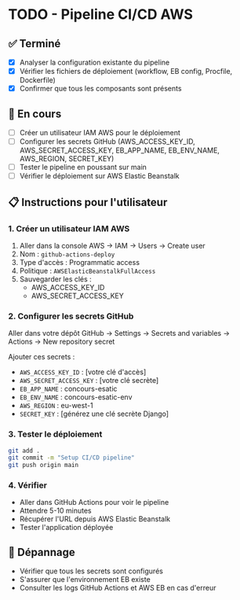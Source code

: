 # TODO - Pipeline CI/CD AWS

## ✅ Terminé
- [x] Analyser la configuration existante du pipeline
- [x] Vérifier les fichiers de déploiement (workflow, EB config, Procfile, Dockerfile)
- [x] Confirmer que tous les composants sont présents

## 🔄 En cours
- [ ] Créer un utilisateur IAM AWS pour le déploiement
- [ ] Configurer les secrets GitHub (AWS_ACCESS_KEY_ID, AWS_SECRET_ACCESS_KEY, EB_APP_NAME, EB_ENV_NAME, AWS_REGION, SECRET_KEY)
- [ ] Tester le pipeline en poussant sur main
- [ ] Vérifier le déploiement sur AWS Elastic Beanstalk

## 📋 Instructions pour l'utilisateur

### 1. Créer un utilisateur IAM AWS
1. Aller dans la console AWS → IAM → Users → Create user
2. Nom : `github-actions-deploy`
3. Type d'accès : Programmatic access
4. Politique : `AWSElasticBeanstalkFullAccess`
5. Sauvegarder les clés :
   - AWS_ACCESS_KEY_ID
   - AWS_SECRET_ACCESS_KEY

### 2. Configurer les secrets GitHub
Aller dans votre dépôt GitHub → Settings → Secrets and variables → Actions → New repository secret

Ajouter ces secrets :
- `AWS_ACCESS_KEY_ID` : [votre clé d'accès]
- `AWS_SECRET_ACCESS_KEY` : [votre clé secrète]
- `EB_APP_NAME` : concours-esatic
- `EB_ENV_NAME` : concours-esatic-env
- `AWS_REGION` : eu-west-1
- `SECRET_KEY` : [générez une clé secrète Django]

### 3. Tester le déploiement
```bash
git add .
git commit -m "Setup CI/CD pipeline"
git push origin main
```

### 4. Vérifier
- Aller dans GitHub Actions pour voir le pipeline
- Attendre 5-10 minutes
- Récupérer l'URL depuis AWS Elastic Beanstalk
- Tester l'application déployée

## 🔧 Dépannage
- Vérifier que tous les secrets sont configurés
- S'assurer que l'environnement EB existe
- Consulter les logs GitHub Actions et AWS EB en cas d'erreur

